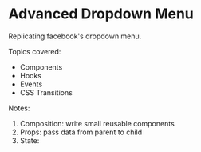 # Advanced Dropdown Menu

Replicating facebook's dropdown menu.

Topics covered:

- Components
- Hooks
- Events
- CSS Transitions

Notes:

1. Composition: write small reusable components
2. Props: pass data from parent to child
3. State:
